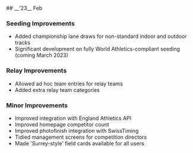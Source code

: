 <div markdown="1" data-aos="fade-up">
## __'23__ Feb

### Seeding Improvements
* Added championship lane draws for non-standard indoor and outdoor tracks
* Significant development on fully World Athletics-compliant seeding (coming March 2023)

### Relay Improvements
* Allowed ad hoc team entries for relay teams
* Added extra relay team categories

### Minor Improvements
* Improved integration with England Athletics API
* Improved homepage competitor count
* Improved photofinish integration with SwissTiming
* Tidied management screens for competition directors
* Made 'Surrey-style' field cards available for all users

<!-- ### Works in Progress
* ???
-->

</div>
